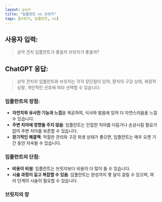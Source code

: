 ```yaml
---
layout: post
title: "임플란트 vs 브릿지"
tags: [브릿지, 임플란트, vs]
---
```


## 사용자 입력:
> 상악 견치 임플란트가 좋을까 브릿지가 좋을까?

## ChatGPT 응답:
> 상악 견치의 임플란트와 브릿지는 각각 장단점이 있어, 환자의 구강 상태, 재정적 상황, 개인적인 선호에 따라 선택할 수 있습니다.

### 임플란트의 장점:
- **자연치와 유사한 기능과 느낌**을 제공하여, 식사와 발음에 있어 더 자연스러움을 느낄 수 있습니다.
- **주변 치아에 영향을 주지 않음**: 임플란트는 인접한 치아를 다듬거나 손상시킬 필요가 없어 주변 치아를 보존할 수 있습니다.
- **장기적인 해결책**: 적절한 관리와 구강 위생 상태가 좋으면, 임플란트는 매우 오랜 기간 동안 지속될 수 있습니다.

### 임플란트의 단점:
- **비용이 비쌈**: 임플란트는 브릿지보다 비용이 더 많이 들 수 있습니다.
- **시술 과정이 길고 복잡할 수 있음**: 임플란트는 완성까지 몇 달이 걸릴 수 있으며, 여러 단계의 시술이 필요할 수 있습니다.

### 브릿지의 장

